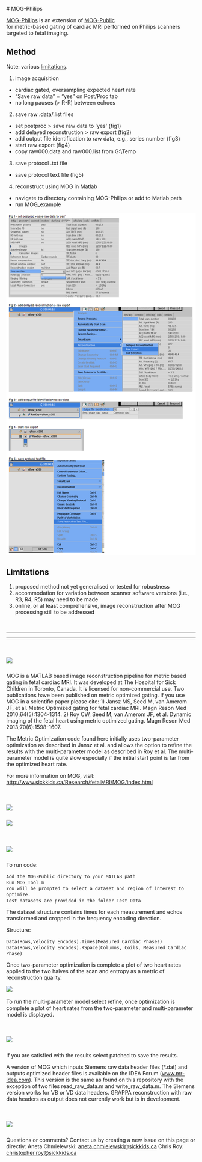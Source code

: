 # MOG-Philips

[MOG-Philips](https://github.com/jfpva/MOG-Philips) is an extension of [MOG-Public](https://github.com/MetricOptimizedGating/MOG-Public)  
for metric-based gating of cardiac MRI performed on Philips scanners targeted to
fetal imaging.

## Method

Note: various [limitations](#limitations).

1. image acquisition
  * cardiac gated, oversampling expected heart rate
  * “Save raw data” = “yes” on Post/Proc tab
  * no long pauses (> R-R) between echoes
2. save raw .data/.list files
  * set postproc > save raw data to 'yes' (fig1)
  * add delayed reconstruction > raw export (fig2)
  * add output file identification to raw data, e.g., series number (fig3)
  * start raw export (fig4)
  * copy raw000.data and raw000.list from G:\Temp
3. save protocol .txt file
  * save protocol text file (fig5)
4. reconstruct using MOG in Matlab
  * navigate to directory containing MOG-Philips or add to Matlab path
  * run MOG_example

![](Media/data_protocol_export.png)  

## Limitations

1. proposed method not yet generalised or tested for robustness
2. accommodation for variation between scanner software versions (i.e., R3, R4, R5) may need to be made
3. online, or at least comprehensive, image reconstruction after MOG processing still to be addressed

<br>

---  

---  

![](http://i.imgur.com/aJv2BDL.jpg)
====
MOG is a MATLAB based image reconstruction pipeline for metric based gating in fetal cardiac MRI. It was developed at The Hospital for Sick Children in Toronto, Canada. It is licensed for non-commercial use. Two publications have been published on metric optimized gating. If you use MOG in a scientific paper please cite:  1) Jansz MS, Seed M, van Amerom JF, et al. Metric Optimized gating for fetal cardiac MRI. Magn Reson Med 2010;64(5):1304-1314.  2) Roy CW, Seed M, van Amerom JF, et al. Dynamic imaging of the fetal heart using metric optimized gating. Magn Reson Med 2013;70(6):1598-1607.

The Metric Optimization code found here initially uses two-parameter optimization as described in Jansz et al. and allows the option to refine the results with the multi-parameter model as described in Roy et al. The multi-parameter model is quite slow especially if the initial start point is far from the optimized heart rate.

For more information on MOG, visit: http://www.sickkids.ca/Research/fetalMRI/MOG/index.html

![](http://i.imgur.com/vuQlqi1.jpg)
====
![](http://i.imgur.com/t3lRDA5.png)

![](http://i.imgur.com/erSgEDP.jpg)
====
To run code:

    Add the MOG-Public directory to your MATLAB path
    Run MOG_Tool.m  
    You will be prompted to select a dataset and region of interest to optimize.
    Test datasets are provided in the folder Test Data


The dataset structure contains times for each measurement and echos transformed and cropped in the frequency encoding direction.

Structure:

    Data(Rows,Velocity Encodes).Times(Measured Cardiac Phases)
    Data(Rows,Velocity Encodes).KSpace(Columns, Coils, Measured Cardiac Phase)

Once two-parameter optimization is complete a plot of two heart rates applied to the two halves of the scan and entropy as a metric of reconstruction quality.  

![](http://i.imgur.com/uCQb0Iz.jpg)

To run the multi-parameter model select refine, once optimization is complete a plot of heart rates from the two-parameter and multi-parameter model is displayed.

![](http://i.imgur.com/x8IbOBB.jpg)
===

If you are satisfied with the results select patched to save the results.

A version of MOG which inputs Siemens raw data header files (*.dat) and outputs optimized header files is available on the IDEA Forum (www.mr-idea.com). This version is the same as found on this repository with the exception of two files read_raw_data.m and write_raw_data.m. The Siemens version works for VB or VD data headers. GRAPPA reconstruction with raw data headers as output does not currently work but is in development.


![](http://i.imgur.com/SmDExh1.jpg)
====
Questions or comments? Contact us by creating a new issue on this page or directly:  Aneta Chmielewski: aneta.chmielewski@sickkids.ca Chris Roy: christopher.roy@sickkids.ca

